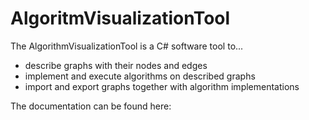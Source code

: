 # AlgoritmVisualizationTool

The AlgorithmVisualizationTool is a C# software tool to...
- describe graphs with their nodes and edges
- implement and execute algorithms on described graphs
- import and export graphs together with algorithm implementations 

The documentation can be found here: 
